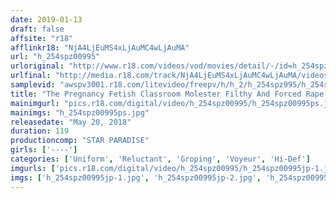 ```yaml
---
date: 2019-01-13
draft: false
affsite: "r18"
afflinkr18: "NjA4LjEuMS4xLjAuMC4wLjAuMA"
url: "h_254spz00995"
urloriginal: "http://www.r18.com/videos/vod/movies/detail/-/id=h_254spz00995"
urlfinal: "http://media.r18.com/track/NjA4LjEuMS4xLjAuMC4wLjAuMA/videos/vod/movies/detail/-/id=h_254spz00995"
samplevid: "awspv3001.r18.com/litevideo/freepv/h/h_2/h_254spz995/h_254spz995_dmb_w.mp4"
title: "The Pregnancy Fetish Classroom Molester Filthy And Forced Rape Against A Hard-Working Fresh Face Girl"
mainimgurl: "pics.r18.com/digital/video/h_254spz00995/h_254spz00995ps.jpg"
mainimgs: "h_254spz00995ps.jpg"
releasedate: "May 20, 2018"
duration: 119
productioncomp: "STAR PARADISE"
girls: ['----']
categories: ['Uniform', 'Reluctant', 'Groping', 'Voyeur', 'Hi-Def']
imgurls: ['pics.r18.com/digital/video/h_254spz00995/h_254spz00995jp-1.jpg', 'pics.r18.com/digital/video/h_254spz00995/h_254spz00995jp-2.jpg', 'pics.r18.com/digital/video/h_254spz00995/h_254spz00995jp-3.jpg', 'pics.r18.com/digital/video/h_254spz00995/h_254spz00995jp-4.jpg', 'pics.r18.com/digital/video/h_254spz00995/h_254spz00995jp-5.jpg', 'pics.r18.com/digital/video/h_254spz00995/h_254spz00995jp-6.jpg', 'pics.r18.com/digital/video/h_254spz00995/h_254spz00995jp-7.jpg', 'pics.r18.com/digital/video/h_254spz00995/h_254spz00995jp-8.jpg', 'pics.r18.com/digital/video/h_254spz00995/h_254spz00995jp-9.jpg', 'pics.r18.com/digital/video/h_254spz00995/h_254spz00995jp-10.jpg', 'pics.r18.com/digital/video/h_254spz00995/h_254spz00995jp-11.jpg', 'pics.r18.com/digital/video/h_254spz00995/h_254spz00995jp-12.jpg', 'pics.r18.com/digital/video/h_254spz00995/h_254spz00995jp-13.jpg', 'pics.r18.com/digital/video/h_254spz00995/h_254spz00995jp-14.jpg', 'pics.r18.com/digital/video/h_254spz00995/h_254spz00995jp-15.jpg', 'pics.r18.com/digital/video/h_254spz00995/h_254spz00995jp-16.jpg', 'pics.r18.com/digital/video/h_254spz00995/h_254spz00995jp-17.jpg', 'pics.r18.com/digital/video/h_254spz00995/h_254spz00995jp-18.jpg', 'pics.r18.com/digital/video/h_254spz00995/h_254spz00995jp-19.jpg', 'pics.r18.com/digital/video/h_254spz00995/h_254spz00995jp-20.jpg']
imgs: ['h_254spz00995jp-1.jpg', 'h_254spz00995jp-2.jpg', 'h_254spz00995jp-3.jpg', 'h_254spz00995jp-4.jpg', 'h_254spz00995jp-5.jpg', 'h_254spz00995jp-6.jpg', 'h_254spz00995jp-7.jpg', 'h_254spz00995jp-8.jpg', 'h_254spz00995jp-9.jpg', 'h_254spz00995jp-10.jpg', 'h_254spz00995jp-11.jpg', 'h_254spz00995jp-12.jpg', 'h_254spz00995jp-13.jpg', 'h_254spz00995jp-14.jpg', 'h_254spz00995jp-15.jpg', 'h_254spz00995jp-16.jpg', 'h_254spz00995jp-17.jpg', 'h_254spz00995jp-18.jpg', 'h_254spz00995jp-19.jpg', 'h_254spz00995jp-20.jpg']
---
```

